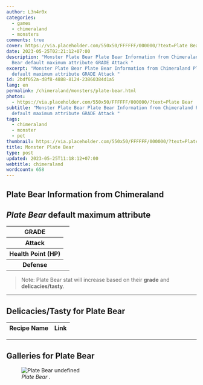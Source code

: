 ```yaml
---
author: L3n4r0x
categories:
  - games
  - chimeraland
  - monsters
comments: true
cover: https://via.placeholder.com/550x50/FFFFFF/000000/?text=Plate Bear
date: 2023-05-25T02:21:12+07:00
description: "Monster Plate Bear Plate Bear Information from Chimeraland Plate
  Bear default maximum attribute GRADE Attack "
excerpt: "Monster Plate Bear Plate Bear Information from Chimeraland Plate Bear
  default maximum attribute GRADE Attack "
id: 2bdf052a-d8f8-4888-8124-23860384d1a5
lang: en
permalink: /chimeraland/monsters/plate-bear.html
photos:
  - https://via.placeholder.com/550x50/FFFFFF/000000/?text=Plate Bear
subtitle: "Monster Plate Bear Plate Bear Information from Chimeraland Plate Bear
  default maximum attribute GRADE Attack "
tags:
  - chimeraland
  - monster
  - pet
thumbnail: https://via.placeholder.com/550x50/FFFFFF/000000/?text=Plate Bear
title: Monster Plate Bear
type: post
updated: 2023-05-25T11:18:12+07:00
webtitle: chimeraland
wordcount: 658
---
```


<link
  rel="stylesheet"
  href="https://rawcdn.githack.com/dimaslanjaka/Web-Manajemen/870a349/css/bootstrap-5-3-0-alpha3-wrapper.css"
/>
<section id="bootstrap-wrapper">
  <div data-bs-theme="dark">
    <h2>Plate Bear Information from Chimeraland</h2>
    <h2 id="attribute"><i>Plate Bear</i> default maximum attribute</h2>
    <div class="row">
      <div class="col mb-2">
        <div class="card">
          <div class="card-body">
            <table>
              <tr>
                <th>GRADE</th>
                <td><br /></td>
              </tr>
              <tr>
                <th>Attack</th>
                <td></td>
              </tr>
              <tr>
                <th>Health Point (HP)</th>
                <td></td>
              </tr>
              <tr>
                <th>Defense</th>
                <td></td>
              </tr>
            </table>
          </div>
        </div>
      </div>
    </div>
    <blockquote class="bd-callout bd-callout-warning">
      Note: Plate Bear stat will increase based on their <b>grade</b> and
      <b>delicacies/tasty</b>.
    </blockquote>
    <hr />
    <h2 id="delicacies">Delicacies/Tasty for Plate Bear</h2>
    <div class="card">
      <div class="card-body">
        <div class="table-responsive">
          <table class="table table-striped">
            <thead>
              <tr>
                <th>Recipe Name</th>
                <th>Link</th>
              </tr>
            </thead>
            <tbody></tbody>
          </table>
        </div>
      </div>
    </div>
    <hr />
    <div id="gallery">
      <h2>Galleries for Plate Bear</h2>
      <div class="row">
        <div class="col-lg-6 col-12">
          <figure>
            <img
              src="https://www.webmanajemen.com/undefined"
              alt="Plate Bear undefined"
            />
            <figcaption style="word-wrap: break-word">
              <i>Plate Bear</i> .
            </figcaption>
          </figure>
        </div>
      </div>
    </div>
  </div>
</section>